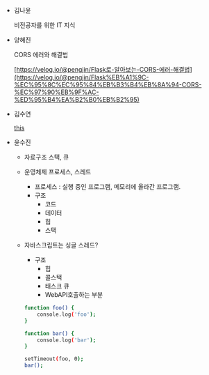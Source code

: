 - 김나윤
    
    비전공자를 위한 IT 지식
    
- 양혜진
    
    CORS 에러와 해결법
    
    [https://velog.io/@pengjin/Flask로-알아보는-CORS-에러-해결법](https://velog.io/@pengjin/Flask%EB%A1%9C-%EC%95%8C%EC%95%84%EB%B3%B4%EB%8A%94-CORS-%EC%97%90%EB%9F%AC-%ED%95%B4%EA%B2%B0%EB%B2%95)
    
- 김수연
    
    [this](https://www.notion.so/code32/this-860ac3dd5ba3485285f2fd38e5d6fcb6)
    
- 윤수진
    - 자료구조 스택, 큐
    - 운영체제 프로세스, 스레드
        - 프로세스 : 실행 중인 프로그램, 메모리에 올라간 프로그램.
        - 구조
            - 코드
            - 데이터
            - 힙
            - 스택
    - 자바스크립트는 싱글 스레드?
        - 구조
            - 힙
            - 콜스택
            - 태스크 큐
            - WebAPI호출하는 부분
        
        ```bash
        function foo() {
        	console.log('foo');
        }
        
        function bar() {
        	console.log('bar');
        }
        
        setTimeout(foo, 0);
        bar();
        ```
